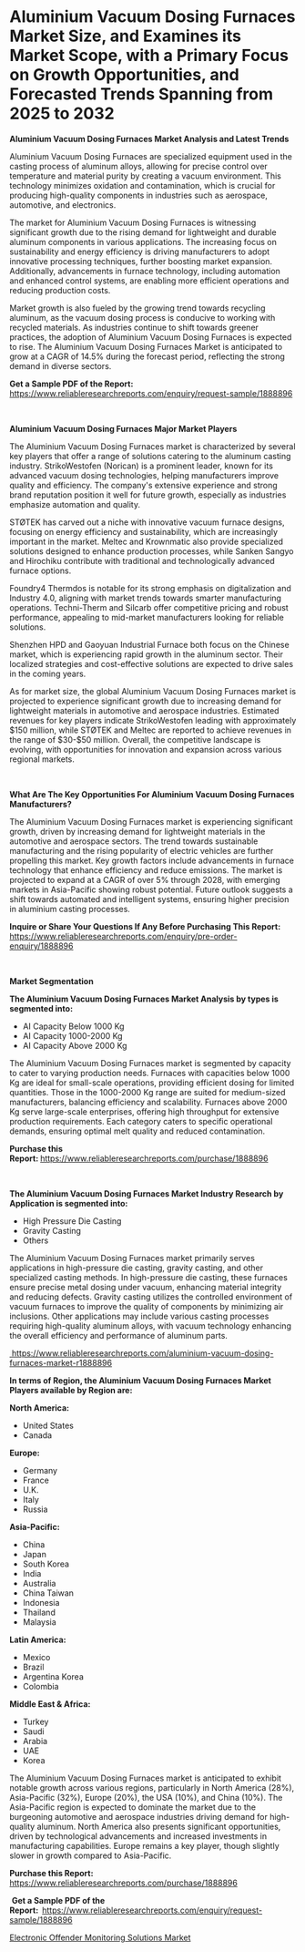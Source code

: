 <p><h1>Aluminium Vacuum Dosing Furnaces Market Size, and Examines its Market Scope, with a Primary Focus on Growth Opportunities, and Forecasted Trends Spanning from 2025 to 2032</h1></p><p><strong>Aluminium Vacuum Dosing Furnaces Market Analysis and Latest Trends</strong></p>
<p><p>Aluminium Vacuum Dosing Furnaces are specialized equipment used in the casting process of aluminum alloys, allowing for precise control over temperature and material purity by creating a vacuum environment. This technology minimizes oxidation and contamination, which is crucial for producing high-quality components in industries such as aerospace, automotive, and electronics.</p><p>The market for Aluminium Vacuum Dosing Furnaces is witnessing significant growth due to the rising demand for lightweight and durable aluminum components in various applications. The increasing focus on sustainability and energy efficiency is driving manufacturers to adopt innovative processing techniques, further boosting market expansion. Additionally, advancements in furnace technology, including automation and enhanced control systems, are enabling more efficient operations and reducing production costs.</p><p>Market growth is also fueled by the growing trend towards recycling aluminum, as the vacuum dosing process is conducive to working with recycled materials. As industries continue to shift towards greener practices, the adoption of Aluminium Vacuum Dosing Furnaces is expected to rise. The Aluminium Vacuum Dosing Furnaces Market is anticipated to grow at a CAGR of 14.5% during the forecast period, reflecting the strong demand in diverse sectors.</p></p>
<p><strong>Get a Sample PDF of the Report:&nbsp;</strong> <a href="https://www.reliableresearchreports.com/enquiry/request-sample/1888896?utm_campaign=2009&utm_medium=2&utm_source=Github&utm_content=ia&utm_term=14012025&utm_id=aluminium-vacuum-dosing-furnaces">https://www.reliableresearchreports.com/enquiry/request-sample/1888896</a></p>
<p>&nbsp;</p>
<p><strong>Aluminium Vacuum Dosing Furnaces Major Market Players</strong></p>
<p><p>The Aluminium Vacuum Dosing Furnaces market is characterized by several key players that offer a range of solutions catering to the aluminum casting industry. StrikoWestofen (Norican) is a prominent leader, known for its advanced vacuum dosing technologies, helping manufacturers improve quality and efficiency. The company's extensive experience and strong brand reputation position it well for future growth, especially as industries emphasize automation and quality.</p><p>STØTEK has carved out a niche with innovative vacuum furnace designs, focusing on energy efficiency and sustainability, which are increasingly important in the market. Meltec and Krownmatic also provide specialized solutions designed to enhance production processes, while Sanken Sangyo and Hirochiku contribute with traditional and technologically advanced furnace options.</p><p>Foundry4 Thermdos is notable for its strong emphasis on digitalization and Industry 4.0, aligning with market trends towards smarter manufacturing operations. Techni-Therm and Silcarb offer competitive pricing and robust performance, appealing to mid-market manufacturers looking for reliable solutions.</p><p>Shenzhen HPD and Gaoyuan Industrial Furnace both focus on the Chinese market, which is experiencing rapid growth in the aluminum sector. Their localized strategies and cost-effective solutions are expected to drive sales in the coming years.</p><p>As for market size, the global Aluminium Vacuum Dosing Furnaces market is projected to experience significant growth due to increasing demand for lightweight materials in automotive and aerospace industries. Estimated revenues for key players indicate StrikoWestofen leading with approximately $150 million, while STØTEK and Meltec are reported to achieve revenues in the range of $30-$50 million. Overall, the competitive landscape is evolving, with opportunities for innovation and expansion across various regional markets.</p></p>
<p>&nbsp;</p>
<p><strong>What Are The Key Opportunities For Aluminium Vacuum Dosing Furnaces Manufacturers?</strong></p>
<p><p>The Aluminium Vacuum Dosing Furnaces market is experiencing significant growth, driven by increasing demand for lightweight materials in the automotive and aerospace sectors. The trend towards sustainable manufacturing and the rising popularity of electric vehicles are further propelling this market. Key growth factors include advancements in furnace technology that enhance efficiency and reduce emissions. The market is projected to expand at a CAGR of over 5% through 2028, with emerging markets in Asia-Pacific showing robust potential. Future outlook suggests a shift towards automated and intelligent systems, ensuring higher precision in aluminium casting processes.</p></p>
<p><strong>Inquire or Share Your Questions If Any Before Purchasing This Report:</strong> <a href="https://www.reliableresearchreports.com/enquiry/pre-order-enquiry/1888896?utm_campaign=2009&utm_medium=2&utm_source=Github&utm_content=ia&utm_term=14012025&utm_id=aluminium-vacuum-dosing-furnaces">https://www.reliableresearchreports.com/enquiry/pre-order-enquiry/1888896</a></p>
<p>&nbsp;</p>
<p><strong>Market Segmentation</strong></p>
<p><strong>The Aluminium Vacuum Dosing Furnaces Market Analysis by types is segmented into:</strong></p>
<p><ul><li>AI Capacity Below 1000 Kg</li><li>AI Capacity 1000-2000 Kg</li><li>AI Capacity Above 2000 Kg</li></ul></p>
<p><p>The Aluminium Vacuum Dosing Furnaces market is segmented by capacity to cater to varying production needs. Furnaces with capacities below 1000 Kg are ideal for small-scale operations, providing efficient dosing for limited quantities. Those in the 1000-2000 Kg range are suited for medium-sized manufacturers, balancing efficiency and scalability. Furnaces above 2000 Kg serve large-scale enterprises, offering high throughput for extensive production requirements. Each category caters to specific operational demands, ensuring optimal melt quality and reduced contamination.</p></p>
<p><strong>Purchase this Report:&nbsp;</strong><a href="https://www.reliableresearchreports.com/purchase/1888896?utm_campaign=2009&utm_medium=2&utm_source=Github&utm_content=ia&utm_term=14012025&utm_id=aluminium-vacuum-dosing-furnaces">https://www.reliableresearchreports.com/purchase/1888896</a></p>
<p>&nbsp;</p>
<p><strong>The Aluminium Vacuum Dosing Furnaces Market Industry Research by Application is segmented into:</strong></p>
<p><ul><li>High Pressure Die Casting</li><li>Gravity Casting</li><li>Others</li></ul></p>
<p><p>The Aluminium Vacuum Dosing Furnaces market primarily serves applications in high-pressure die casting, gravity casting, and other specialized casting methods. In high-pressure die casting, these furnaces ensure precise metal dosing under vacuum, enhancing material integrity and reducing defects. Gravity casting utilizes the controlled environment of vacuum furnaces to improve the quality of components by minimizing air inclusions. Other applications may include various casting processes requiring high-quality aluminum alloys, with vacuum technology enhancing the overall efficiency and performance of aluminum parts.</p></p>
<p><a href="https://www.reliableresearchreports.com/aluminium-vacuum-dosing-furnaces-market-r1888896?utm_campaign=2009&utm_medium=2&utm_source=Github&utm_content=ia&utm_term=14012025&utm_id=aluminium-vacuum-dosing-furnaces">&nbsp;https://www.reliableresearchreports.com/aluminium-vacuum-dosing-furnaces-market-r1888896</a></p>
<p><strong>In terms of Region, the Aluminium Vacuum Dosing Furnaces Market Players available by Region are:</strong></p>
<p>
    <p> <strong> North America: </strong>
        <ul>
            <li>United States</li>
            <li>Canada</li>
        </ul>
        </p> 
    <p> <strong> Europe: </strong>
        <ul>
            <li>Germany</li>
            <li>France</li>
            <li>U.K.</li>
            <li>Italy</li>
            <li>Russia</li>
        </ul>
        </p> 
    <p> <strong> Asia-Pacific: </strong>
        <ul>
            <li>China</li>
            <li>Japan</li>
            <li>South Korea</li>
            <li>India</li>
            <li>Australia</li>
            <li>China Taiwan</li>
            <li>Indonesia</li>
            <li>Thailand</li>
            <li>Malaysia</li>
        </ul>
        </p> 
    <p> <strong> Latin America: </strong>
        <ul>
            <li>Mexico</li>
            <li>Brazil</li>
            <li>Argentina Korea</li>
            <li>Colombia</li>
        </ul>
        </p> 
    <p> <strong> Middle East & Africa: </strong>
        <ul>
            <li>Turkey</li>
            <li>Saudi</li>
            <li>Arabia</li>
            <li>UAE</li>
            <li>Korea</li>
        </ul>
    </p>
    </p>
<p><p>The Aluminium Vacuum Dosing Furnaces market is anticipated to exhibit notable growth across various regions, particularly in North America (28%), Asia-Pacific (32%), Europe (20%), the USA (10%), and China (10%). The Asia-Pacific region is expected to dominate the market due to the burgeoning automotive and aerospace industries driving demand for high-quality aluminum. North America also presents significant opportunities, driven by technological advancements and increased investments in manufacturing capabilities. Europe remains a key player, though slightly slower in growth compared to Asia-Pacific.</p></p>
<p><strong>Purchase this Report: </strong><a href="https://www.reliableresearchreports.com/purchase/1888896?utm_campaign=2009&utm_medium=2&utm_source=Github&utm_content=ia&utm_term=14012025&utm_id=aluminium-vacuum-dosing-furnaces">https://www.reliableresearchreports.com/purchase/1888896</a></p>
<p>&nbsp;<strong>Get a Sample PDF of the Report:&nbsp;&nbsp;</strong><a href="https://www.reliableresearchreports.com/enquiry/request-sample/1888896?utm_campaign=2009&utm_medium=2&utm_source=Github&utm_content=ia&utm_term=14012025&utm_id=aluminium-vacuum-dosing-furnaces">https://www.reliableresearchreports.com/enquiry/request-sample/1888896</a></p>
<p><strong></strong></p>
<p><p><a href="https://github.com/hgf64gh/Market-Research-Report-List-1/blob/main/electronic-offender-monitoring-solutions-market.md?utm_campaign=2009&utm_medium=2&utm_source=Github&utm_content=ia&utm_term=14012025&utm_id=aluminium-vacuum-dosing-furnaces">Electronic Offender Monitoring Solutions Market</a></p></p>